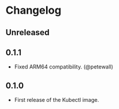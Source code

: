 # Changelog

## Unreleased

## 0.1.1

* Fixed ARM64 compatibility. (@petewall)

## 0.1.0

* First release of the Kubectl image.
